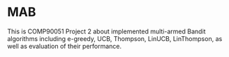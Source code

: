 # MAB
This is COMP90051 Project 2 about implemented multi-armed Bandit algorithms including e-greedy, UCB, Thompson, LinUCB, LinThompson, as well as evaluation of their performance.
